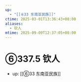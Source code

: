 ```yaml
---
up:
  - "[[⑥33 东南亚民族]]"
ctime: 2025-03-01T13:36:43+08:00
aliases:
  - 钦人
mtime: 2025-09-09T12:37:05+08:00
---
```


# ⑥337.5 钦人

- up: [[⑥33 东南亚民族]]
